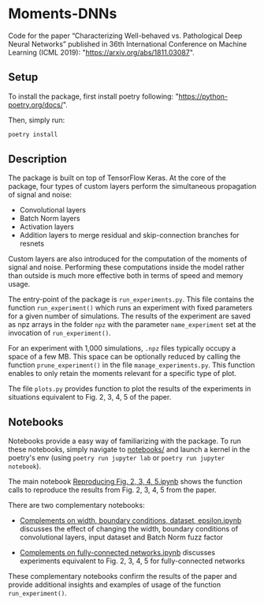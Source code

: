 # Moments-DNNs

Code for the paper “Characterizing Well-behaved vs. Pathological Deep Neural Networks” published in 36th International Conference on Machine Learning (ICML 2019): "https://arxiv.org/abs/1811.03087".

## Setup

To install the package, first install poetry following: "https://python-poetry.org/docs/".

Then, simply run:

```sh
poetry install 
```

## Description

The package is built on top of TensorFlow Keras. At the core of the package, four types of custom layers perform the simultaneous propagation of signal and noise:

* Convolutional layers
* Batch Norm layers
* Activation layers
* Addition layers to merge residual and skip-connection branches for resnets

Custom layers are also introduced for the computation of the moments of signal and noise. Performing these computations inside the model rather than outside is much more effective both in terms of speed and memory usage.

The entry-point of the package is `run_experiments.py`. This file contains the function `run_experiment()` which runs an experiment with fixed parameters for a given number of simulations. The results of the experiment are saved as npz arrays in the folder `npz` with the parameter `name_experiment` set at the invocation of `run_experiment()`.

For an experiment with 1,000 simulations, `.npz` files typically occupy a space of a few MB. This space can be optionally reduced by calling the function `prune_experiment()` in the file `manage_experiments.py`. This function enables to only retain the moments relevant for a specific type of plot.

The file `plots.py` provides function to plot the results of the experiments in situations equivalent to Fig. 2, 3, 4, 5 of the paper.

## Notebooks

Notebooks provide a easy way of familiarizing with the package. To run these notebooks, simply navigate to [notebooks/](https://github.com/alabatie/moments-dnns/blob/main/notebooks/) and launch a kernel in the poetry's env (using `poetry run jupyter lab` or `poetry run jupyter notebook`).

The main notebook [Reproducing Fig. 2, 3, 4, 5.ipynb](https://github.com/alabatie/moments-dnns/blob/main/notebooks/Reproducing%20Fig.%202%2C%203%2C%204%2C%205.ipynb) shows the function calls to reproduce the results from Fig. 2, 3, 4, 5 from the paper.

There are two complementary notebooks:

* [Complements on width, boundary conditions, dataset, epsilon.ipynb](https://github.com/alabatie/moments-dnns/blob/main/notebooks/Complements%20on%20width%2C%20boundary%20conditions%2C%20dataset%2C%20epsilon.ipynb) discusses the effect of changing the width, boundary conditions of convolutional layers, input dataset and Batch Norm fuzz factor

* [Complements on fully-connected networks.ipynb](https://github.com/alabatie/moments-dnns/blob/main/notebooks/Complements%20on%20fully-connected%20networks.ipynb) discusses experiments equivalent to Fig. 2, 3, 4, 5 for fully-connected networks

These complementary notebooks confirm the results of the paper and provide additional insights and examples of usage of the function `run_experiment()`.
